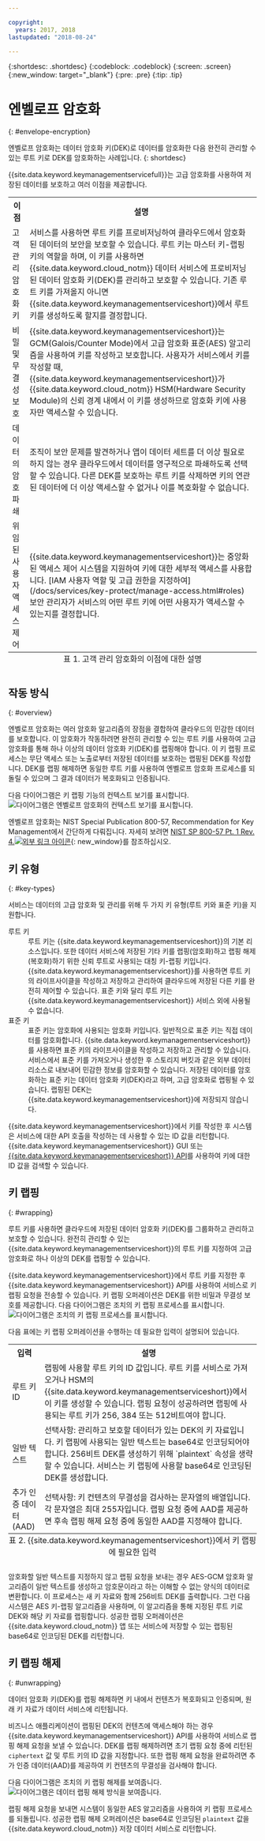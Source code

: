 ```yaml
---

copyright:
  years: 2017, 2018
lastupdated: "2018-08-24"

---
```


{:shortdesc: .shortdesc}
{:codeblock: .codeblock}
{:screen: .screen}
{:new_window: target="_blank"}
{:pre: .pre}
{:tip: .tip}

# 엔벨로프 암호화
{: #envelope-encryption}

엔벨로프 암호화는 데이터 암호화 키(DEK)로 데이터를 암호화한 다음 완전히 관리할 수 있는 루트 키로 DEK를 암호화하는 사례입니다. 
{: shortdesc}

{{site.data.keyword.keymanagementservicefull}}는 고급 암호화를 사용하여 저장된 데이터를 보호하고 여러 이점을 제공합니다.

<table>
  <th>이점</th>
  <th>설명</th>
  <tr>
    <td>고객 관리 암호화 키</td>
    <td>서비스를 사용하면 루트 키를 프로비저닝하여 클라우드에서 암호화된 데이터의 보안을 보호할 수 있습니다. 루트 키는 마스터 키-랩핑 키의 역할을 하며, 이 키를 사용하면 {{site.data.keyword.cloud_notm}} 데이터 서비스에 프로비저닝된 데이터 암호화 키(DEK)를 관리하고 보호할 수 있습니다. 기존 루트 키를 가져올지 아니면 {{site.data.keyword.keymanagementserviceshort}}에서 루트 키를 생성하도록 할지를 결정합니다.</td>
  </tr>
  <tr>
    <td>비밀 및 무결성 보호</td>
    <td>{{site.data.keyword.keymanagementserviceshort}}는 GCM(Galois/Counter Mode)에서 고급 암호화 표준(AES) 알고리즘을 사용하여 키를 작성하고 보호합니다. 사용자가 서비스에서 키를 작성할 때, {{site.data.keyword.keymanagementserviceshort}}가 {{site.data.keyword.cloud_notm}} HSM(Hardware Security Module)의 신뢰 경계 내에서 이 키를 생성하므로 암호화 키에 사용자만 액세스할 수 있습니다.</td>
  </tr>
  <tr>
    <td>데이터의 암호 파쇄</td>
    <td>조직이 보안 문제를 발견하거나 앱이 데이터 세트를 더 이상 필요로 하지 않는 경우 클라우드에서 데이터를 영구적으로 파쇄하도록 선택할 수 있습니다. 다른 DEK를 보호하는 루트 키를 삭제하면 키의 연관된 데이터에 더 이상 액세스할 수 없거나 이를 복호화할 수 없습니다.</td>
  </tr>
  <tr>
    <td>위임된 사용자 액세스 제어</td>
    <td>{{site.data.keyword.keymanagementserviceshort}}는 중앙화된 액세스 제어 시스템을 지원하여 키에 대한 세부적 액세스를 사용합니다. [IAM 사용자 역할 및 고급 권한을 지정하여](/docs/services/key-protect/manage-access.html#roles) 보안 관리자가 서비스의 어떤 루트 키에 어떤 사용자가 액세스할 수 있는지를 결정합니다.</td>
  </tr>
  <caption style="caption-side:bottom;">표 1. 고객 관리 암호화의 이점에 대한 설명</caption>
</table>

## 작동 방식
{: #overview}

엔벨로프 암호화는 여러 암호화 알고리즘의 장점을 결합하여 클라우드의 민감한 데이터를 보호합니다. 이 암호화가 작동하려면 완전히 관리할 수 있는 루트 키를 사용하여 고급 암호화를 통해 하나 이상의 데이터 암호화 키(DEK)를 랩핑해야 합니다. 이 키 랩핑 프로세스는 무단 액세스 또는 노출로부터 저장된 데이터를 보호하는 랩핑된 DEK를 작성합니다. DEK를 랩핑 해제하면 동일한 루트 키를 사용하여 엔벨로프 암호화 프로세스를 되돌릴 수 있으며 그 결과 데이터가 복호화되고 인증됩니다.
 
다음 다이어그램은 키 랩핑 기능의 컨텍스트 보기를 표시합니다.
![다이어그램은 엔벨로프 암호화의 컨텍스트 보기를 표시합니다.](../images/envelope-encryption_min.svg)

엔벨로프 암호화는 NIST Special Publication 800-57, Recommendation for Key Management에서 간단하게 다뤄집니다. 자세히 보려면 [NIST SP 800-57 Pt. 1 Rev. 4.![외부 링크 아이콘](../../../icons/launch-glyph.svg "외부 링크 아이콘")](http://nvlpubs.nist.gov/nistpubs/SpecialPublications/NIST.SP.800-57pt1r4.pdf){: new_window}를 참조하십시오.

## 키 유형
{: #key-types}

서비스는 데이터의 고급 암호화 및 관리를 위해 두 가지 키 유형(루트 키와 표준 키)을 지원합니다.

<dl>
  <dt>루트 키</dt>
    <dd>루트 키는 {{site.data.keyword.keymanagementserviceshort}}의 기본 리소스입니다. 또한 데이터 서비스에 저장된 기타 키를 랩핑(암호화)하고 랩핑 해제(복호화)하기 위한 신뢰 루트로 사용되는 대칭 키-랩핑 키입니다. {{site.data.keyword.keymanagementserviceshort}}를 사용하면 루트 키의 라이프사이클을 작성하고 저장하고 관리하여 클라우드에 저장된 다른 키를 완전히 제어할 수 있습니다. 표준 키와 달리 루트 키는 {{site.data.keyword.keymanagementserviceshort}} 서비스 외에 사용될 수 없습니다.</dd>
  <dt>표준 키</dt>
    <dd>표준 키는 암호화에 사용되는 암호화 키입니다. 일반적으로 표준 키는 직접 데이터를 암호화합니다. {{site.data.keyword.keymanagementserviceshort}}를 사용하면 표준 키의 라이프사이클을 작성하고 저장하고 관리할 수 있습니다. 서비스에서 표준 키를 가져오거나 생성한 후 스토리지 버킷과 같은 외부 데이터 리소스로 내보내어 민감한 정보를 암호화할 수 있습니다. 저장된 데이터를 암호화하는 표준 키는 데이터 암호화 키(DEK)라고 하며, 고급 암호화로 랩핑될 수 있습니다. 랩핑된 DEK는 {{site.data.keyword.keymanagementserviceshort}}에 저장되지 않습니다.</dd>
</dl>

{{site.data.keyword.keymanagementserviceshort}}에서 키를 작성한 후 시스템은 서비스에 대한 API 호출을 작성하는 데 사용할 수 있는 ID 값을 리턴합니다. {{site.data.keyword.keymanagementserviceshort}} GUI 또는 [{{site.data.keyword.keymanagementserviceshort}} API](https://console.bluemix.net/apidocs/kms)를 사용하여 키에 대한 ID 값을 검색할 수 있습니다. 

## 키 랩핑
{: #wrapping}

루트 키를 사용하면 클라우드에 저장된 데이터 암호화 키(DEK)를 그룹화하고 관리하고 보호할 수 있습니다. 완전히 관리할 수 있는 {{site.data.keyword.keymanagementserviceshort}}의 루트 키를 지정하여 고급 암호화로 하나 이상의 DEK를 랩핑할 수 있습니다. 

{{site.data.keyword.keymanagementserviceshort}}에서 루트 키를 지정한 후 {{site.data.keyword.keymanagementserviceshort}} API를 사용하여 서비스로 키 랩핑 요청을 전송할 수 있습니다. 키 랩핑 오퍼레이션은 DEK를 위한 비밀과 무결성 보호를 제공합니다. 다음 다이어그램은 조치의 키 랩핑 프로세스를 표시합니다.
![다이어그램은 조치의 키 랩핑 프로세스를 표시합니다.](../images/wrapping-keys_min.svg)

다음 표에는 키 랩핑 오퍼레이션을 수행하는 데 필요한 입력이 설명되어 있습니다.
<table>
  <th>입력</th>
  <th>설명</th>
  <tr>
    <td>루트 키 ID</td>
    <td>랩핑에 사용할 루트 키의 ID 값입니다. 루트 키를 서비스로 가져오거나 HSM의 {{site.data.keyword.keymanagementserviceshort}}에서 이 키를 생성할 수 있습니다. 랩핑 요청이 성공하려면 랩핑에 사용되는 루트 키가 256, 384 또는 512비트여야 합니다.</td>
  </tr>
  <tr>
    <td>일반 텍스트</td>
    <td>선택사항: 관리하고 보호할 데이터가 있는 DEK의 키 자료입니다. 키 랩핑에 사용되는 일반 텍스트는 base64로 인코딩되어야 합니다. 256비트 DEK를 생성하기 위해 `plaintext` 속성을 생략할 수 있습니다. 서비스는 키 랩핑에 사용할 base64로 인코딩된 DEK를 생성합니다.</td>
  </tr>
  <tr>
    <td>추가 인증 데이터(AAD)</td>
    <td>선택사항: 키 컨텐츠의 무결성을 검사하는 문자열의 배열입니다. 각 문자열은 최대 255자입니다. 랩핑 요청 중에 AAD를 제공하면 후속 랩핑 해제 요청 중에 동일한 AAD를 지정해야 합니다.</td>
  </tr>
    <caption style="caption-side:bottom;">표 2. {{site.data.keyword.keymanagementserviceshort}}에서 키 랩핑에 필요한 입력</caption>
</table>

암호화할 일반 텍스트를 지정하지 않고 랩핑 요청을 보내는 경우 AES-GCM 암호화 알고리즘이 일반 텍스트를 생성하고 암호문이라고 하는 이해할 수 없는 양식의 데이터로 변환합니다. 이 프로세스는 새 키 자료와 함께 256비트 DEK를 출력합니다. 그런 다음 시스템은 AES 키-랩핑 알고리즘을 사용하며, 이 알고리즘을 통해 지정된 루트 키로 DEK와 해당 키 자료를 랩핑합니다. 성공한 랩핑 오퍼레이션은 {{site.data.keyword.cloud_notm}} 앱 또는 서비스에 저장할 수 있는 랩핑된 base64로 인코딩된 DEK를 리턴합니다. 

## 키 랩핑 해제
{: #unwrapping}

데이터 암호화 키(DEK)를 랩핑 해제하면 키 내에서 컨텐츠가 복호화되고 인증되며, 원래 키 자료가 데이터 서비스에 리턴됩니다. 

비즈니스 애플리케이션이 랩핑된 DEK의 컨텐츠에 액세스해야 하는 경우 {{site.data.keyword.keymanagementserviceshort}} API를 사용하여 서비스로 랩핑 해제 요청을 보낼 수 있습니다. DEK를 랩핑 해제하려면 초기 랩핑 요청 중에 리턴된 `ciphertext` 값 및 루트 키의 ID 값을 지정합니다. 또한 랩핑 해제 요청을 완료하려면 추가 인증 데이터(AAD)를 제공하여 키 컨텐츠의 무결성을 검사해야 합니다.

다음 다이어그램은 조치의 키 랩핑 해제를 보여줍니다.
![다이어그램은 데이터 랩핑 해제 방식을 보여줍니다.](../images/unwrapping-keys_min.svg)

랩핑 해제 요청을 보내면 시스템이 동일한 AES 알고리즘을 사용하여 키 랩핑 프로세스를 되돌립니다. 성공한 랩핑 해제 오퍼레이션은 base64로 인코딩된 `plaintext` 값을 {{site.data.keyword.cloud_notm}} 저장 데이터 서비스로 리턴합니다.




